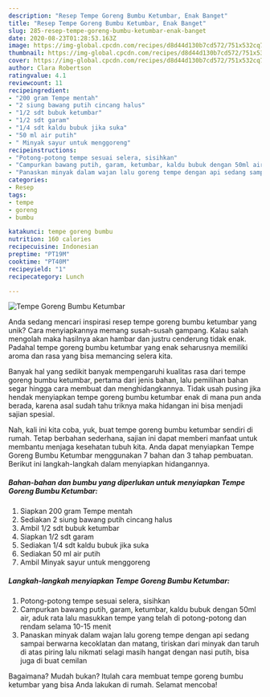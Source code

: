 ```yaml
---
description: "Resep Tempe Goreng Bumbu Ketumbar, Enak Banget"
title: "Resep Tempe Goreng Bumbu Ketumbar, Enak Banget"
slug: 285-resep-tempe-goreng-bumbu-ketumbar-enak-banget
date: 2020-08-23T01:28:53.163Z
image: https://img-global.cpcdn.com/recipes/d8d44d130b7cd572/751x532cq70/tempe-goreng-bumbu-ketumbar-foto-resep-utama.jpg
thumbnail: https://img-global.cpcdn.com/recipes/d8d44d130b7cd572/751x532cq70/tempe-goreng-bumbu-ketumbar-foto-resep-utama.jpg
cover: https://img-global.cpcdn.com/recipes/d8d44d130b7cd572/751x532cq70/tempe-goreng-bumbu-ketumbar-foto-resep-utama.jpg
author: Clara Robertson
ratingvalue: 4.1
reviewcount: 11
recipeingredient:
- "200 gram Tempe mentah"
- "2 siung bawang putih cincang halus"
- "1/2 sdt bubuk ketumbar"
- "1/2 sdt garam"
- "1/4 sdt kaldu bubuk jika suka"
- "50 ml air putih"
- " Minyak sayur untuk menggoreng"
recipeinstructions:
- "Potong-potong tempe sesuai selera, sisihkan"
- "Campurkan bawang putih, garam, ketumbar, kaldu bubuk dengan 50ml air, aduk rata lalu masukkan tempe yang telah di potong-potong dan rendam selama 10-15 menit"
- "Panaskan minyak dalam wajan lalu goreng tempe dengan api sedang sampai berwarna kecoklatan dan matang, tiriskan dari minyak dan taruh di atas piring lalu nikmati selagi masih hangat dengan nasi putih, bisa juga di buat cemilan"
categories:
- Resep
tags:
- tempe
- goreng
- bumbu

katakunci: tempe goreng bumbu 
nutrition: 160 calories
recipecuisine: Indonesian
preptime: "PT19M"
cooktime: "PT40M"
recipeyield: "1"
recipecategory: Lunch

---
```



![Tempe Goreng Bumbu Ketumbar](https://img-global.cpcdn.com/recipes/d8d44d130b7cd572/751x532cq70/tempe-goreng-bumbu-ketumbar-foto-resep-utama.jpg)

Anda sedang mencari inspirasi resep tempe goreng bumbu ketumbar yang unik? Cara menyiapkannya memang susah-susah gampang. Kalau salah mengolah maka hasilnya akan hambar dan justru cenderung tidak enak. Padahal tempe goreng bumbu ketumbar yang enak seharusnya memiliki aroma dan rasa yang bisa memancing selera kita.



Banyak hal yang sedikit banyak mempengaruhi kualitas rasa dari tempe goreng bumbu ketumbar, pertama dari jenis bahan, lalu pemilihan bahan segar hingga cara membuat dan menghidangkannya. Tidak usah pusing jika hendak menyiapkan tempe goreng bumbu ketumbar enak di mana pun anda berada, karena asal sudah tahu triknya maka hidangan ini bisa menjadi sajian spesial.


Nah, kali ini kita coba, yuk, buat tempe goreng bumbu ketumbar sendiri di rumah. Tetap berbahan sederhana, sajian ini dapat memberi manfaat untuk membantu menjaga kesehatan tubuh kita. Anda dapat menyiapkan Tempe Goreng Bumbu Ketumbar menggunakan 7 bahan dan 3 tahap pembuatan. Berikut ini langkah-langkah dalam menyiapkan hidangannya.

<!--inarticleads1-->

##### Bahan-bahan dan bumbu yang diperlukan untuk menyiapkan Tempe Goreng Bumbu Ketumbar:

1. Siapkan 200 gram Tempe mentah
1. Sediakan 2 siung bawang putih cincang halus
1. Ambil 1/2 sdt bubuk ketumbar
1. Siapkan 1/2 sdt garam
1. Sediakan 1/4 sdt kaldu bubuk jika suka
1. Sediakan 50 ml air putih
1. Ambil  Minyak sayur untuk menggoreng




<!--inarticleads2-->

##### Langkah-langkah menyiapkan Tempe Goreng Bumbu Ketumbar:

1. Potong-potong tempe sesuai selera, sisihkan
1. Campurkan bawang putih, garam, ketumbar, kaldu bubuk dengan 50ml air, aduk rata lalu masukkan tempe yang telah di potong-potong dan rendam selama 10-15 menit
1. Panaskan minyak dalam wajan lalu goreng tempe dengan api sedang sampai berwarna kecoklatan dan matang, tiriskan dari minyak dan taruh di atas piring lalu nikmati selagi masih hangat dengan nasi putih, bisa juga di buat cemilan




Bagaimana? Mudah bukan? Itulah cara membuat tempe goreng bumbu ketumbar yang bisa Anda lakukan di rumah. Selamat mencoba!
